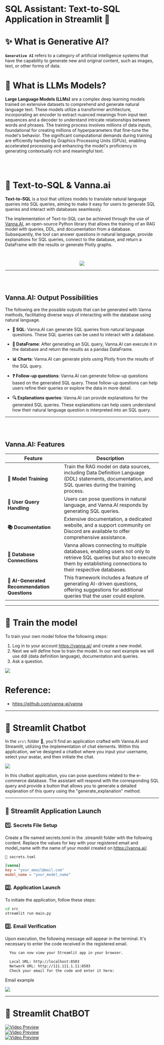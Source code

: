 # SQL Assistant: Text-to-SQL Application in Streamlit 🤖

# ✨ What is Generative AI?
**`Generative AI`**  refers to a category of artificial intelligence systems that have the capability to generate new and original content, such as images, text, or other forms of data.


# 🧪 What is LLMs Models?
**Large Language Models (LLMs)** are a complex deep learning models trained on extensive datasets to comprehend and generate natural language text. These models utilize a transformer architecture, incorporating an encoder to extract nuanced meanings from input text sequences and a decoder to understand intricate relationships between words and phrases. The training process involves millions of data inputs, foundational for creating millions of hyperparameters that fine-tune the model's behavior. The significant computational demands during training are efficiently handled by Graphics Processing Units (GPUs), enabling accelerated processing and enhancing the model's proficiency in generating contextually rich and meaningful text.

<br>
<br>

# 🤖 Text-to-SQL & Vanna.ai

**Text-to-SQL** is a tool that utilizes models to translate natural language queries into SQL queries, aiming to make it easy for users to generate SQL queries and interact with databases seamlessly. 

The implementation of Text-to-SQL can be achieved through the use of [Vanna.AI](https://vanna.ai/), an open-source Python library that allows the training of an RAG model with queries, DDL, and documentation from a database. Subsequently, the tool can answer questions in natural language, provide explanations for SQL queries, connect to the database, and return a DataFrame with the results or generate Plotly graphs.

<br>
<center>

![](img/Text-to-sql.png) 

</center>


---

<br>
<br>

## Vanna.AI: Output Possibilities

The following are the possible outputs that can be generated with Vanna methods, facilitating diverse ways of interacting with the database using natural language.

* **📄 SQL**: Vanna.AI can generate SQL queries from natural language questions. These SQL queries can be used to interact with a database.

* **📁 DataFrame**: After generating an SQL query, Vanna.AI can execute it in the database and return the results as a pandas DataFrame.

* **📊 Charts**: Vanna.AI can generate plots using Plotly from the results of the SQL query.

* **❓ Follow-up questions**: Vanna.AI can generate follow-up questions based on the generated SQL query. These follow-up questions can help users refine their queries or explore the data in more detail.

* **🔍 Explanations queries**: Vanna.AI can provide explanations for the generated SQL queries. These explanations can help users understand how their natural language question is interpreted into an SQL query.

---

<br>
<br>

## Vanna.AI: Features

| Feature | Description |
|---------|-------------|
| **🚀 Model Training** | Train the RAG model on data sources, including Data Definition Language (DDL) statements, documentation, and SQL queries during the training process. |
| **🤖 User Query Handling** | Users can pose questions in natural language, and Vanna.AI responds by generating SQL queries. |
| **📚 Documentation** | Extensive documentation, a dedicated website, and a support community on Discord are available to offer comprehensive assistance. | 
| **🔌 Database Connections** | Vanna allows connecting to multiple databases, enabling users not only to retrieve SQL queries but also to execute them by establishing connections to their respective databases. |
| **🤔 AI-Generated Recommendation Questions** | This framework includes a feature of generating AI-driven questions, offering suggestions for additional queries that the user could explore. |

---

# 🧪 Train the model 
To train your own model follow the following steps:
1. Log in to your account https://vanna.ai/ and create a new model.
2. Next we will define how to train the model. In our next example we will use ddl (data definition language), documentation and queries.
3. Ask a question.

![](img/ecommerce_database.png)

# Reference:
* https://github.com/vanna-ai/vanna

---

# 💬 Streamlit Chatbot

In the `src\` folder 📁, you'll find an application crafted with Vanna.AI and Streamlit, utilizing the implementation of chat elements. Within this application, we've designed a chatbot where you input your username, select your avatar, and then initiate the chat.

![](img/streamlit-vanna-ai.png)

In this chatbot application, you can pose questions related to the e-commerce database. The assistant will respond with the corresponding SQL query and provide a button that allows you to generate a detailed explanation of this query using the "generate_explanation" method.

---

## 💬 Streamlit Application Launch

### 1️⃣. Secrets File Setup 
Create a file named secrets.toml in the .streamlit folder with the following content. Replace the values for key with your registered email and model_name with the name of your model created on https://vanna.ai/.

`📄 secrets.toml`
```toml
[vanna]
key = "your_email@mail.com"
model_name = "your_model_name"
```

### 2️⃣. Application Launch
To initiate the application, follow these steps:
```bash 
cd src
streamlit run main.py
```

### 3️⃣. Email Verification
Upon execution, the following message will appear in the terminal. It's necessary to enter the code received in the registered email.

```bash
  You can now view your Streamlit app in your browser.

  Local URL: http://localhost:8503
  Network URL: http://111.111.1.11:8503
  Check your email for the code and enter it here: 
```

Email example

![](img/vanna-email.png)

---

# 🤖 Streamlit ChatBOT

[![Video Preview](img/chatbot-1.png)](https://youtu.be/V08FCQMr8NE)
<br>
[![Video Preview](img/chatbot-2.png)](https://youtu.be/V08FCQMr8NE)
<br>
[![Video Preview](img/chatbot-3.png)](https://youtu.be/V08FCQMr8NE)

